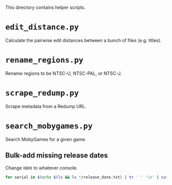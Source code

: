 This directory contains helper scripts.

# `edit_distance.py`
Calculate the pairwise edit distances between a bunch of files (e.g. titles).

# `rename_regions.py`
Rename regions to be NTSC-U, NTSC-PAL, or NTSC-J.

# `scrape_redump.py`
Scrape metadata from a Redump URL.

# `search_mobygames.py`
Search MobyGames for a given game.

## Bulk-add missing release dates
Change `XBOX` to whatever console.

```bash
for serial in $(echo $(ls && ls */release_date.txt) | tr ' ' '\n' | cut -d'/' -f1 | sort | uniq -c | rev | cut -d' ' -f1-2 | rev | grep -v "^2 " | cut -d' ' -f2) ; do echo -n "$serial " && cat $serial/title.txt && ~/GameDB/helper/search_mobygames.py -k moby_4SlNMiOgXzHiIU4mmClER03YBaZ -t "$(cat $serial/title.txt)" -p XBOX | cut -f2 | grep -v "^Release Date" | head -1 > $serial/release_date.txt | tail -1 && sleep 1.5 ; done
```
